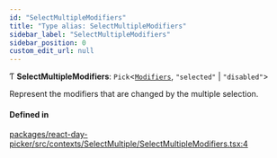 ```yaml
---
id: "SelectMultipleModifiers"
title: "Type alias: SelectMultipleModifiers"
sidebar_label: "SelectMultipleModifiers"
sidebar_position: 0
custom_edit_url: null
---
```


Ƭ **SelectMultipleModifiers**: `Pick`<[`Modifiers`](Modifiers), ``"selected"`` \| ``"disabled"``\>

Represent the modifiers that are changed by the multiple selection.

#### Defined in

[packages/react-day-picker/src/contexts/SelectMultiple/SelectMultipleModifiers.tsx:4](https://github.com/gpbl/react-day-picker/blob/0df406c0/packages/react-day-picker/src/contexts/SelectMultiple/SelectMultipleModifiers.tsx#L4)
